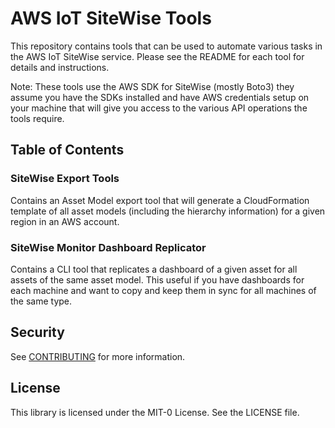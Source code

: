 # AWS IoT SiteWise Tools

This repository contains tools that can be used to automate various tasks in the AWS IoT SiteWise service. Please see the README for each tool for details and instructions. 

Note: These tools use the AWS SDK for SiteWise (mostly Boto3) they assume you have the SDKs installed and have AWS credentials setup on your machine that will give you access to the various API operations the tools require. 

## Table of Contents

### SiteWise Export Tools
Contains an Asset Model export tool that will generate a CloudFormation template of all asset models (including the hierarchy information) for a given region in an AWS account.

### SiteWise Monitor Dashboard Replicator
Contains a CLI tool that replicates a dashboard of a given asset for all assets of the same asset model. This useful if you have dashboards for each machine and want to copy and keep them in sync for all machines of the same type.

## Security

See [CONTRIBUTING](CONTRIBUTING.md#security-issue-notifications) for more information.

## License

This library is licensed under the MIT-0 License. See the LICENSE file.

